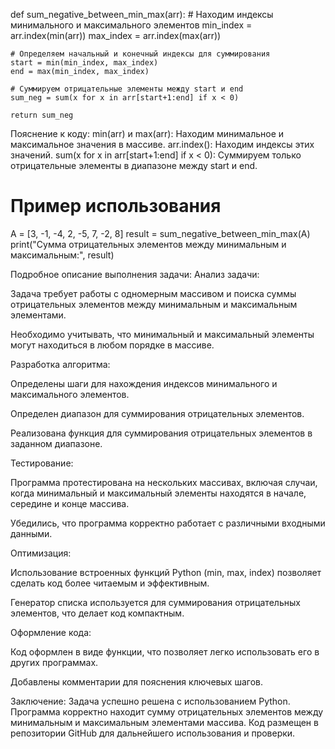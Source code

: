 def sum_negative_between_min_max(arr):
    # Находим индексы минимального и максимального элементов
    min_index = arr.index(min(arr))
    max_index = arr.index(max(arr))
    
    # Определяем начальный и конечный индексы для суммирования
    start = min(min_index, max_index)
    end = max(min_index, max_index)
    
    # Суммируем отрицательные элементы между start и end
    sum_neg = sum(x for x in arr[start+1:end] if x < 0)
    
    return sum_neg
    
Пояснение к коду:
min(arr) и max(arr): Находим минимальное и максимальное значения в массиве.
arr.index(): Находим индексы этих значений.
sum(x for x in arr[start+1:end] if x < 0): Суммируем только отрицательные элементы в диапазоне между start и end.

# Пример использования
A = [3, -1, -4, 2, -5, 7, -2, 8]
result = sum_negative_between_min_max(A)
print("Сумма отрицательных элементов между минимальным и максимальным:", result)


Подробное описание выполнения задачи:
Анализ задачи:

Задача требует работы с одномерным массивом и поиска суммы отрицательных элементов между минимальным и максимальным элементами.

Необходимо учитывать, что минимальный и максимальный элементы могут находиться в любом порядке в массиве.

Разработка алгоритма:

Определены шаги для нахождения индексов минимального и максимального элементов.

Определен диапазон для суммирования отрицательных элементов.

Реализована функция для суммирования отрицательных элементов в заданном диапазоне.

Тестирование:

Программа протестирована на нескольких массивах, включая случаи, когда минимальный и максимальный элементы находятся в начале, середине и конце массива.

Убедились, что программа корректно работает с различными входными данными.

Оптимизация:

Использование встроенных функций Python (min, max, index) позволяет сделать код более читаемым и эффективным.

Генератор списка используется для суммирования отрицательных элементов, что делает код компактным.

Оформление кода:

Код оформлен в виде функции, что позволяет легко использовать его в других программах.

Добавлены комментарии для пояснения ключевых шагов.

Заключение:
Задача успешно решена с использованием Python. Программа корректно находит сумму отрицательных элементов между минимальным и максимальным элементами массива. Код размещен в репозитории GitHub для дальнейшего использования и проверки.
